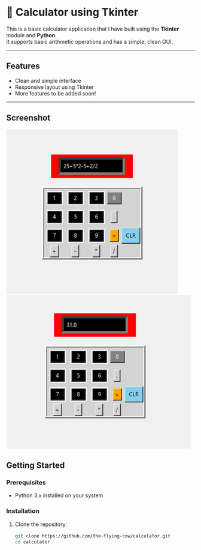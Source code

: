 # 🧮 Calculator using Tkinter

This is a basic calculator application that I have built using the **Tkinter** module and **Python**.  
It supports basic arithmetic operations and has a simple, clean GUI.

---

## Features

- Clean and simple interface  
- Responsive layout using Tkinter  
- More features to be added soon!

---
## Screenshot

![Calculator Screenshot](calc1.png)
![Calculator Screenshot](calc2.png)

## Getting Started

### Prerequisites

- Python 3.x installed on your system

### Installation

1. Clone the repository:
   ```bash
   git clone https://github.com/the-flying-cow/calculator.git
   cd calculator
